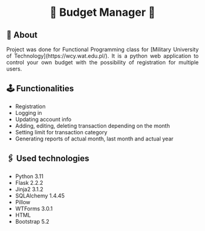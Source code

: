 <h1 align="center">
💸 Budget Manager 💸
</h1> 

## 👀 About

<p align="justify">Project was done for Functional Programming class for [Military University of Technology](https://wcy.wat.edu.pl/).
It is a python web application to control your own budget with the possibility of registration for multiple users.</p>

## 🕹️ Functionalities

- Registration
- Logging in
- Updating account info
- Adding, editing, deleting transaction depending on the month
- Setting limit for transaction category
- Generating reports of actual month, last month and actual year

## 🖇️ Used technologies

- Python 3.11
- Flask 2.2.2
- Jinja2 3.1.2
- SQLAlchemy 1.4.45
- Pillow
- WTForms 3.0.1
- HTML
- Bootstrap 5.2
